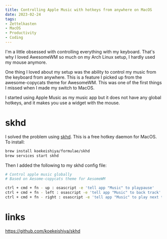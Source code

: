 ```yaml
---
title: Controlling Apple Music with hotkeys from anywhere on MacOS
date: 2023-02-24
tags:
- Zettelkasten
- MacOS
- Productivity
- Coding
---
```


I'm a little obsessed with controlling everything with my keyboard. That's why I loved AwesomeWM so much on my Arch Linux setup, I hardly used my mouse anymore.

One thing I loved about my setup was the ability to control my music from the keyboard from anywhere. This is a feature I picked up from the awesome-copycats theme for AwesomeWM. This was one of the first things I missed when I made my switch to MacOS. 

I started using Apple Music as my music app but it does not have any global hotkeys, and it makes you use a widget with the mouse.

# skhd

I solved the problem using [skhd](https://github.com/koekeishiya/skhd). This is a free hotkey daemon for MacOS. To install:

```bash
brew install koekeishiya/formulae/skhd
brew services start skhd
```
Then I added the following to my skhd config file:

```bash
# Control apple music globally
# Based on Aesome-copycats theme for AesomeWM

ctrl + cmd + fn - up : osascript -e 'tell app "Music" to playpause'
ctrl + cmd + fn - left : osascript -e 'tell app "Music" to back track'
ctrl + cmd + fn - right : osascript -e 'tell app "Music" to play next track'
```

# links

https://github.com/koekeishiya/skhd
